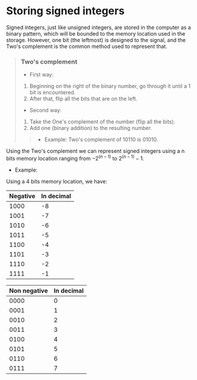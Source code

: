 # Storing signed integers

Signed integers, just like unsigned integers, are stored in the computer as a binary pattern, which will be bounded to the memory location used in the storage. However, one bit (the leftmost) is designed to the signal, and the Two's complement is the common method used to represent that.

> ### Two's complement
> 
> * First way:
>
> 1. Beginning on the right of the binary number, go through it until a 
> 1 bit is encountered.
> 2. After that, flip all the bits that are on the left.
> 
> * Second way:
>
> 1. Take the One's complement of the number (flip all the bits).
> 2. Add one (binary addition) to the resulting number.
>
>> * Example: Two's complement of 10110 is 01010.

Using the Two's complement we can represent signed integers using a n bits memory location ranging from $-2^(n-1)$ to $2^(n-1) - 1$. 

* Example: 

Using a 4 bits memory location, we have:

Negative    |   In decimal
---------   |   -----------
1000        |   -8
1001        |   -7
1010        |   -6
1011        |   -5
1100        |   -4
1101        |   -3
1110        |   -2
1111        |   -1

Non negative    |   In decimal
---------   |   -----------
0000        |   0
0001        |   1
0010        |   2
0011        |   3
0100        |   4
0101        |   5
0110        |   6
0111        |   7
